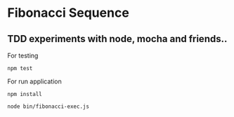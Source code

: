 Fibonacci Sequence
====================================================

TDD experiments with node, mocha and friends..
----------------------------------------------

For testing

`npm test`

For run application

`npm install`

`node bin/fibonacci-exec.js`
